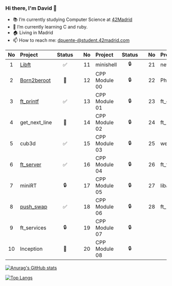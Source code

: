 ### Hi there, I'm David 👋

- 📚 I’m currently studying Computer Science at [42Madrid](https://www.42madrid.com)
- 🤔 I’m currently learning C and ruby.
- 🏠 Living in Madrid
- 📫 How to reach me: dpuente-@student.42madrid.com


| No  | Project                                                          | Status |   | No  | Project       | Status |   | No  | Project                                                 | Status |
| :-: | :--------------------------------------------------------------- | :----: | - | :-: | :------------ | :----: | - | :-: | :------------------------------------------------------ | :----: |
| 1   | [Libft](https://github.com/Davyd11/libft)                 | ✅     |   | 11  | minishell     | 🔒     |   | 21  | netwhat    | ✅     |
| 2   | [Born2beroot](https://github.com/hanshazairi/42-born2beroot)     | 📝     |   | 12  | CPP Module 00 | 🔒     |   | 22  | Philosophers                                            | 🔒     |
| 3   | [ft_printf](https://github.com/Davyd11/ft_printf)                                                        | ✅     |   | 13  | CPP Module 01 | 🔒     |   | 23  | ft_containers                                           | 🔒     |
| 4   | get_next_line | 📝     |   | 14  | CPP Module 02 | 🔒     |   | 24  | ft_irc                                                  | 🔒     |
| 5   | cub3d                                                            | ✅     |   | 15  | CPP Module 03 | 🔒     |   | 25  | webserv                                                 | 🔒     |
| 6   | [ft_server](https://github.com/Davyd11/ft_server_davyd11)                                                        | ✅     |   | 16  | CPP Module 04 | 🔒     |   | 26  | ft_transcendence                                        | 🔒     |
| 7   | miniRT                                                           | 🔒     |   | 17  | CPP Module 05 | 🔒     |   | 27  | libasm                                                  | ✅     |
| 8   | [push_swap](https://github.com/Davyd11/Libasm)                                                        | ✅     |   | 18  | CPP Module 06 | 🔒     |   | 28  | ft_newton                                               | 🔒     |
| 9   | ft_services                                                      | 🔒     |   | 19  | CPP Module 07 | 🔒     |   |     |                                                         |        |
| 10  | Inception                                                        | 📝     |   | 20  | CPP Module 08 | 🔒     |   |     |                                                         |        |

<!--[![jaeskim's 42 stats](https://badge42.herokuapp.com/api/stats/dpuente-)](https://github.com/JaeSeoKim/badge42)-->

[![Anurag's GitHub stats](https://github-readme-stats.vercel.app/api?username=Davyd11&show_icons=true&theme=tokyonight)](https://github.com/anuraghazra/github-readme-stats)

[![Top Langs](https://github-readme-stats.vercel.app/api/top-langs/?username=Davyd11&layout=compact&theme=tokyonight)](https://github.com/anuraghazra/github-readme-stats)
